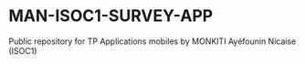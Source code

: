 # MAN-ISOC1-SURVEY-APP
Public repository for TP Applications mobiles  by MONKITI Ayéfounin Nicaise (ISOC1)
